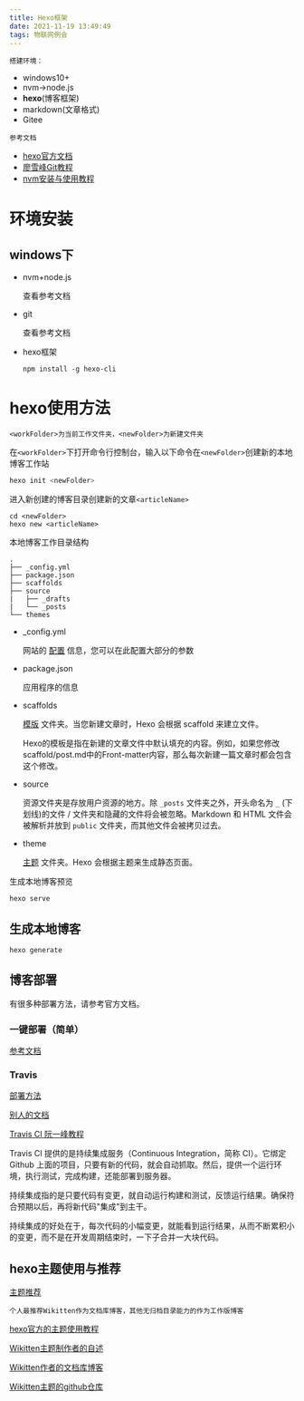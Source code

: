 ```yaml
---
title: Hexo框架
date: 2021-11-19 13:49:49
tags: 物联网例会
---
```


`搭建环境：`

- windows10+
- nvm->node.js
- **hexo**(博客框架)
- markdown(文章格式)
- Gitee

`参考文档`

- [hexo官方文档](https://hexo.io/zh-cn/docs/)
- [廖雪峰Git教程](https://www.liaoxuefeng.com/wiki/896043488029600)
- [nvm安装与使用教程](https://segmentfault.com/a/1190000007612011)

# 环境安装

## windows下

- nvm+node.js

  查看参考文档

- git

  查看参考文档

- hexo框架

  ```
  npm install -g hexo-cli
  ```

  

# hexo使用方法

`<workFolder>为当前工作文件夹，<newFolder>为新建文件夹`





在`<workFolder>`下打开命令行控制台，输入以下命令在`<newFolder>`创建新的本地博客工作站

```bash
hexo init <newFolder>
```





进入新创建的博客目录创建新的文章`<articleName>`

```
cd <newFolder>
hexo new <articleName>
```



本地博客工作目录结构

```
.
├── _config.yml
├── package.json
├── scaffolds
├── source
|   ├── _drafts
|   └── _posts
└── themes
```

- _config.yml

  网站的 [配置](https://hexo.io/zh-cn/docs/configuration) 信息，您可以在此配置大部分的参数

- package.json

  应用程序的信息

- scaffolds

  [模版](https://hexo.io/zh-cn/docs/writing) 文件夹。当您新建文章时，Hexo 会根据 scaffold 来建立文件。

  Hexo的模板是指在新建的文章文件中默认填充的内容。例如，如果您修改scaffold/post.md中的Front-matter内容，那么每次新建一篇文章时都会包含这个修改。

- source

  资源文件夹是存放用户资源的地方。除 `_posts` 文件夹之外，开头命名为 `_` (下划线)的文件 / 文件夹和隐藏的文件将会被忽略。Markdown 和 HTML 文件会被解析并放到 `public` 文件夹，而其他文件会被拷贝过去。

- theme

  [主题](https://hexo.io/zh-cn/docs/themes) 文件夹。Hexo 会根据主题来生成静态页面。

  

生成本地博客预览

```
hexo serve
```



## 生成本地博客

```
hexo generate
```



## 博客部署

有很多种部署方法，请参考官方文档。

### 一键部署（简单）

[参考文档](https://zhuanlan.zhihu.com/p/26625249)



### Travis

[部署方法](https://hexo.io/zh-cn/docs/github-pages)

[别人的文档](https://segmentfault.com/a/1190000021987832)

[Travis CI 阮一峰教程](http://www.ruanyifeng.com/blog/2017/12/travis_ci_tutorial.html)

Travis CI 提供的是持续集成服务（Continuous Integration，简称 CI）。它绑定 Github 上面的项目，只要有新的代码，就会自动抓取。然后，提供一个运行环境，执行测试，完成构建，还能部署到服务器。

持续集成指的是只要代码有变更，就自动运行构建和测试，反馈运行结果。确保符合预期以后，再将新代码"集成"到主干。

持续集成的好处在于，每次代码的小幅变更，就能看到运行结果，从而不断累积小的变更，而不是在开发周期结束时，一下子合并一大块代码。



## hexo主题使用与推荐

[主题推荐](https://www.bilibili.com/read/cv4499195)

`个人最推荐Wikitten作为文档库博客，其他无归档目录能力的作为工作版博客`

[hexo官方的主题使用教程](https://hexo.io/zh-cn/docs/themes.html)

[Wikitten主题制作者的自述](https://www.v2ex.com/t/347176?p=1)

[Wikitten作者的文档库博客](https://wiki.zthxxx.me/wiki/index/)

[Wikitten主题的github仓库](https://github.com/zthxxx/hexo-theme-Wikitten)

